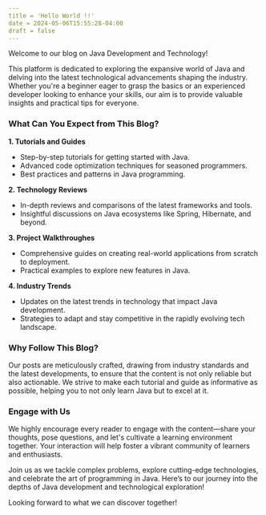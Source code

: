 ```yaml
---
title = 'Hello World !!'
date = 2024-05-06T15:55:28-04:00
draft = false
---
```


Welcome to our blog on Java Development and Technology!

This platform is dedicated to exploring the expansive world of Java and delving into the latest technological advancements shaping the industry. Whether you're a beginner eager to grasp the basics or an experienced developer looking to enhance your skills, our aim is to provide valuable insights and practical tips for everyone.

### What Can You Expect from This Blog?

**1. Tutorials and Guides**
- Step-by-step tutorials for getting started with Java.
- Advanced code optimization techniques for seasoned programmers.
- Best practices and patterns in Java programming.

**2. Technology Reviews**
- In-depth reviews and comparisons of the latest frameworks and tools.
- Insightful discussions on Java ecosystems like Spring, Hibernate, and beyond.

**3. Project Walkthroughes**
- Comprehensive guides on creating real-world applications from scratch to deployment.
- Practical examples to explore new features in Java.

**4. Industry Trends**
- Updates on the latest trends in technology that impact Java development.
- Strategies to adapt and stay competitive in the rapidly evolving tech landscape.

### Why Follow This Blog?

Our posts are meticulously crafted, drawing from industry standards and the latest developments, to ensure that the content is not only reliable but also actionable. We strive to make each tutorial and guide as informative as possible, helping you to not only learn Java but to excel at it.

### Engage with Us

We highly encourage every reader to engage with the content—share your thoughts, pose questions, and let's cultivate a learning environment together. Your interaction will help foster a vibrant community of learners and enthusiasts.

Join us as we tackle complex problems, explore cutting-edge technologies, and celebrate the art of programming in Java. Here’s to our journey into the depths of Java development and technological exploration!

Looking forward to what we can discover together!
